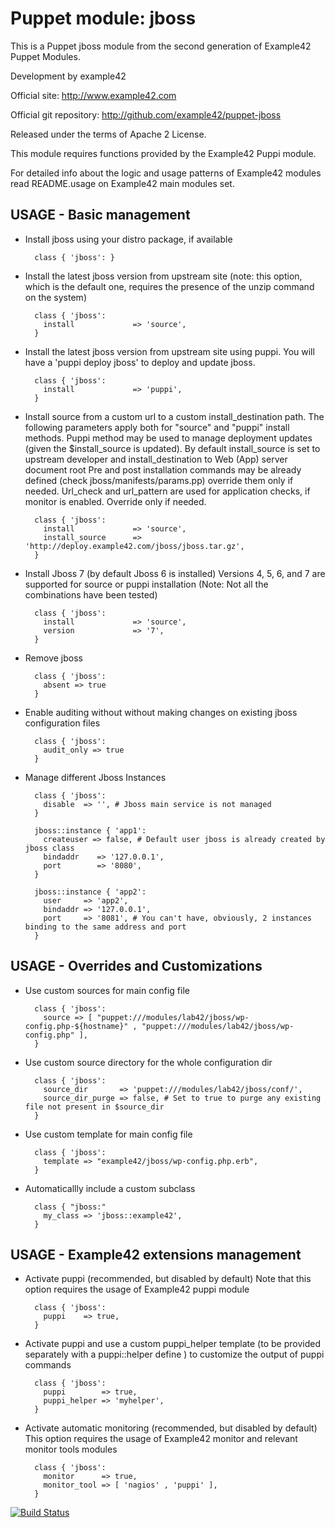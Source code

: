 # Puppet module: jboss

This is a Puppet jboss module from the second generation of Example42 Puppet Modules.

Development by example42

Official site: http://www.example42.com

Official git repository: http://github.com/example42/puppet-jboss

Released under the terms of Apache 2 License.

This module requires functions provided by the Example42 Puppi module.

For detailed info about the logic and usage patterns of Example42 modules read README.usage on Example42 main modules set.

## USAGE - Basic management

* Install jboss using your distro package, if available

        class { 'jboss': }

* Install the latest jboss version from upstream site (note: this option, which is the default one, requires the presence of the unzip command on the system)

        class { 'jboss':
          install             => 'source',
        }

* Install the latest jboss version from upstream site using puppi. 
  You will have a 'puppi deploy jboss' to deploy and update jboss.

        class { 'jboss':
          install             => 'puppi',
        }

* Install source from a custom url to a custom install_destination path.
  The following parameters apply both for "source" and "puppi" install methods.
  Puppi method may be used to manage deployment updates (given the $install_source is updated).
  By default install_source is set to upstream developer and install_destination to Web (App) server document root
  Pre and post installation commands may be already defined (check jboss/manifests/params.pp) override them only if needed.
  Url_check and url_pattern are used for application checks, if monitor is enabled. Override only if needed.

        class { 'jboss':
          install             => 'source',
          install_source      => 'http://deploy.example42.com/jboss/jboss.tar.gz',
        }

* Install Jboss 7 (by default Jboss 6 is installed)
  Versions 4, 5, 6, and 7 are supported for source or puppi installation
  (Note: Not all the combinations have been tested)

        class { 'jboss':
          install             => 'source',
          version             => '7',
        }

* Remove jboss

        class { 'jboss':
          absent => true
        }

* Enable auditing without without making changes on existing jboss configuration files

        class { 'jboss':
          audit_only => true
        }

* Manage different Jboss Instances

        class { 'jboss':
          disable  => '', # Jboss main service is not managed
        }

        jboss::instance { 'app1':
          createuser => false, # Default user jboss is already created by jboss class
          bindaddr    => '127.0.0.1',
          port        => '8080',
        }

        jboss::instance { 'app2':
          user     => 'app2',
          bindaddr => '127.0.0.1',
          port     => '8081', # You can't have, obviously, 2 instances binding to the same address and port
        }


## USAGE - Overrides and Customizations
* Use custom sources for main config file

        class { 'jboss':
          source => [ "puppet:///modules/lab42/jboss/wp-config.php-${hostname}" , "puppet:///modules/lab42/jboss/wp-config.php" ],
        }


* Use custom source directory for the whole configuration dir

        class { 'jboss':
          source_dir       => 'puppet:///modules/lab42/jboss/conf/',
          source_dir_purge => false, # Set to true to purge any existing file not present in $source_dir
        }

* Use custom template for main config file

        class { 'jboss':
          template => "example42/jboss/wp-config.php.erb",
        }

* Automaticallly include a custom subclass

        class { "jboss:"
          my_class => 'jboss::example42',
        }


## USAGE - Example42 extensions management 
* Activate puppi (recommended, but disabled by default)
  Note that this option requires the usage of Example42 puppi module

        class { 'jboss': 
          puppi    => true,
        }

* Activate puppi and use a custom puppi_helper template (to be provided separately with
  a puppi::helper define ) to customize the output of puppi commands 

        class { 'jboss':
          puppi        => true,
          puppi_helper => 'myhelper', 
        }

* Activate automatic monitoring (recommended, but disabled by default)
  This option requires the usage of Example42 monitor and relevant monitor tools modules

        class { 'jboss':
          monitor      => true,
          monitor_tool => [ 'nagios' , 'puppi' ],
        }


[![Build Status](https://travis-ci.org/example42/puppet-jboss.png?branch=master)](https://travis-ci.org/example42/puppet-jboss)
